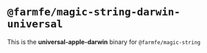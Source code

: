 # `@farmfe/magic-string-darwin-universal`

This is the **universal-apple-darwin** binary for `@farmfe/magic-string`
